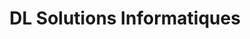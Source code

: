 ---
title: "DL Solutions Informatiques"
url: /mont-laurier/dl-solutions-informatiques/
shop: Computer
---
